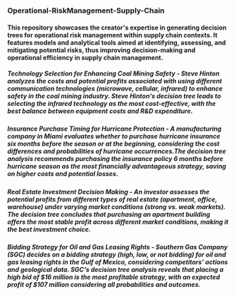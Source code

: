 ### Operational-RiskManagement-Supply-Chain

#### This repository showcases the creator's expertise in generating decision trees for operational risk management within supply chain contexts. It features models and analytical tools aimed at identifying, assessing, and mitigating potential risks, thus improving decision-making and operational efficiency in supply chain management.

##### **Technology Selection for Enhancing Coal Mining Safety** - Steve Hinton analyzes the costs and potential profits associated with using different communication technologies (microwave, cellular, infrared) to enhance safety in the coal mining industry. Steve Hinton's decision tree leads to selecting the infrared technology as the most cost-effective, with the best balance between equipment costs and R&D expenditure.

##### **Insurance Purchase Timing for Hurricane Protection** - A manufacturing company in Miami evaluates whether to purchase hurricane insurance six months before the season or at the beginning, considering the cost differences and probabilities of hurricane occurrences.The decision tree analysis recommends purchasing the insurance policy 6 months before hurricane season as the most financially advantageous strategy, saving on higher costs and potential losses.

##### **Real Estate Investment Decision Making** - An investor assesses the potential profits from different types of real estate (apartment, office, warehouse) under varying market conditions (strong vs. weak markets). The decision tree concludes that purchasing an apartment building offers the most stable profit across different market conditions, making it the best investment choice.

##### **Bidding Strategy for Oil and Gas Leasing Rights** - Southern Gas Company (SGC) decides on a bidding strategy (high, low, or not bidding) for oil and gas leasing rights in the Gulf of Mexico, considering competitors' actions and geological data. SGC's decision tree analysis reveals that placing a high bid of $16 million is the most profitable strategy, with an expected profit of $107 million considering all probabilities and outcomes.

